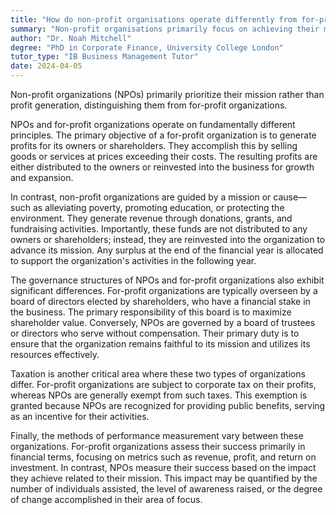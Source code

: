 ```yaml
---
title: "How do non-profit organisations operate differently from for-profit ones?"
summary: "Non-profit organisations primarily focus on achieving their mission rather than generating profits, unlike for-profit ones."
author: "Dr. Noah Mitchell"
degree: "PhD in Corporate Finance, University College London"
tutor_type: "IB Business Management Tutor"
date: 2024-04-05
---
```


Non-profit organizations (NPOs) primarily prioritize their mission rather than profit generation, distinguishing them from for-profit organizations.

NPOs and for-profit organizations operate on fundamentally different principles. The primary objective of a for-profit organization is to generate profits for its owners or shareholders. They accomplish this by selling goods or services at prices exceeding their costs. The resulting profits are either distributed to the owners or reinvested into the business for growth and expansion.

In contrast, non-profit organizations are guided by a mission or cause—such as alleviating poverty, promoting education, or protecting the environment. They generate revenue through donations, grants, and fundraising activities. Importantly, these funds are not distributed to any owners or shareholders; instead, they are reinvested into the organization to advance its mission. Any surplus at the end of the financial year is allocated to support the organization's activities in the following year.

The governance structures of NPOs and for-profit organizations also exhibit significant differences. For-profit organizations are typically overseen by a board of directors elected by shareholders, who have a financial stake in the business. The primary responsibility of this board is to maximize shareholder value. Conversely, NPOs are governed by a board of trustees or directors who serve without compensation. Their primary duty is to ensure that the organization remains faithful to its mission and utilizes its resources effectively.

Taxation is another critical area where these two types of organizations differ. For-profit organizations are subject to corporate tax on their profits, whereas NPOs are generally exempt from such taxes. This exemption is granted because NPOs are recognized for providing public benefits, serving as an incentive for their activities.

Finally, the methods of performance measurement vary between these organizations. For-profit organizations assess their success primarily in financial terms, focusing on metrics such as revenue, profit, and return on investment. In contrast, NPOs measure their success based on the impact they achieve related to their mission. This impact may be quantified by the number of individuals assisted, the level of awareness raised, or the degree of change accomplished in their area of focus.
    